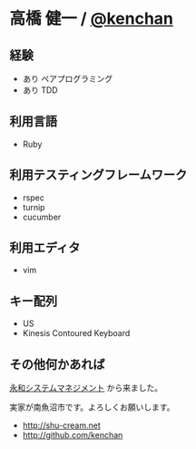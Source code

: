 # 高橋 健一 / [@kenchan](https://twitter.com/kenchan)

## 経験

- あり ペアプログラミング
- あり TDD

## 利用言語

- Ruby

## 利用テスティングフレームワーク

- rspec
- turnip
- cucumber

## 利用エディタ

- vim

## キー配列

- US
- Kinesis Contoured Keyboard

## その他何かあれば

[永和システムマネジメント](http://www.esm.co.jp) から来ました。

実家が南魚沼市です。よろしくお願いします。

- http://shu-cream.net
- http://github.com/kenchan

